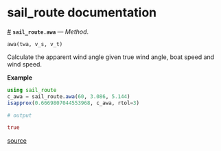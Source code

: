
<a id='sail_route-documentation-1'></a>

# sail_route documentation



<a id='sail_route.awa-Tuple{Any,Any,Any}' href='#sail_route.awa-Tuple{Any,Any,Any}'>#</a>
**`sail_route.awa`** &mdash; *Method*.



```
awa(twa, v_s, v_t)
```

Calculate the apparent wind angle given true wind angle, boat speed and wind speed.

**Example**

```julia
using sail_route
c_awa = sail_route.awa(60, 3.086, 5.144)
isapprox(0.6669807044553968, c_awa, rtol=3)

# output

true
```


<a target='_blank' href='https://github.com/TAJD/sail_route.jl/blob/bf48d6681e8c0d3d2887be53b924118621d78b02/src/performance/aerodynamics.jl#L3-L19' class='documenter-source'>source</a><br>

